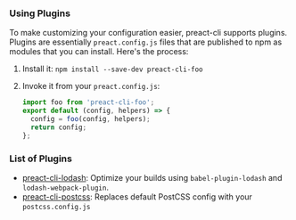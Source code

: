 ### Using Plugins

To make customizing your configuration easier, preact-cli supports plugins. Plugins are essentially `preact.config.js` files that are published to npm as modules that you can install.  Here's the process:

1. Install it:  `npm install --save-dev preact-cli-foo`
2. Invoke it from your `preact.config.js`:

    ```js
    import foo from 'preact-cli-foo';
    export default (config, helpers) => {
      config = foo(config, helpers);
      return config;
    };
    ```

### List of Plugins

- [preact-cli-lodash](https://github.com/SaraVieira/preact-cli-lodash): Optimize your builds using `babel-plugin-lodash` and `lodash-webpack-plugin`.
- [preact-cli-postcss](https://github.com/SaraVieira/preact-cli-postcss): Replaces default PostCSS config with your `postcss.config.js`